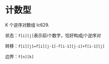 # 计数型

K 个逆序对数组 lc629. 

状态：`f[i][j]`表示前i个数字，恰好构成j个逆序对

转移：`f[i][j]=f[i][j-1]-f[i-1][j-i]+f[i-1][j]`

边界：`f[n][k]`